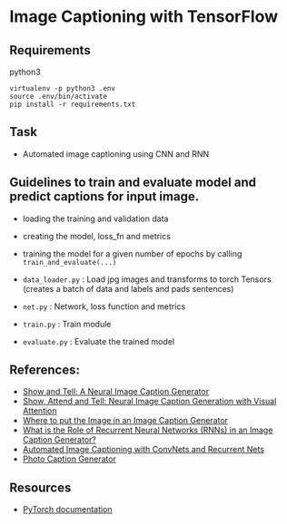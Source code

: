 # Image Captioning with TensorFlow

## Requirements

python3

```
virtualenv -p python3 .env
source .env/bin/activate
pip install -r requirements.txt
```
## Task

- Automated image captioning using CNN and RNN

## Guidelines to train and evaluate model and predict captions for input image.
- loading the training and validation data
- creating the model, loss_fn and metrics
- training the model for a given number of epochs by calling `train_and_evaluate(...)`

- `data_loader.py` : Load jpg images and transforms to torch Tensors (creates a batch of data and labels and pads sentences)
- `net.py` : Network, loss function and metrics
- `train.py` : Train module 
- `evaluate.py` : Evaluate the trained model

## References:

- [Show and Tell: A Neural Image Caption Generator](https://arxiv.org/abs/1411.4555)
- [Show, Attend and Tell: Neural Image Caption Generation with Visual Attention](https://arxiv.org/abs/1502.03044)
- [Where to put the Image in an Image Caption Generator](https://arxiv.org/abs/1703.09137)
- [What is the Role of Recurrent Neural Networks (RNNs) in an Image Caption Generator?](https://arxiv.org/abs/1708.02043)
- [Automated Image Captioning with ConvNets and Recurrent Nets](https://cs.stanford.edu/people/karpathy/sfmltalk.pdf)
- [Photo Caption Generator](https://machinelearningmastery.com/develop-a-deep-learning-caption-generation-model-in-python/)

## Resources

- [PyTorch documentation](https://pytorch.org/docs/stable/)
